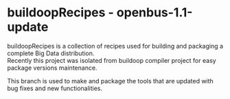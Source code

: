 buildoopRecipes  -  openbus-1.1-update
========================================

buildoopRecipes is a collection of recipes used for 
building and packaging a complete Big Data distribution.  
Recently this project was isolated from buildoop compiler
project for easy package versions maintenance.  

This branch is used to make and package the tools that are updated with bug fixes
and new functionalities.
